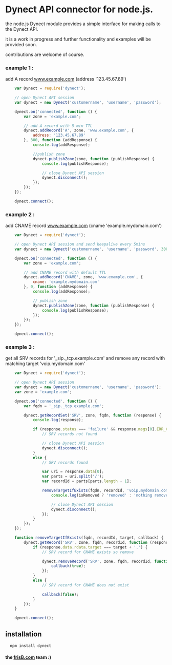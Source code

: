 Dynect API connector for node.js.
===

the node.js Dynect module provides a simple interface for making calls to the Dynect API.

it is a work in progress and further functionality and examples will be provided soon.

contributions are welcome of course.

### example 1 :
 
add A record www.example.com (address '123.45.67.89')

``` js
	var Dynect = require('dynect');

	// open Dynect API session
	var dynect = new Dynect('customername', 'username', 'password');

	dynect.on('connected', function () {
		var zone = 'example.com';

		// add A record with 5 min TTL
		dynect.addRecord('A', zone, 'www.example.com', {
			address: '123.45.67.89'
		}, 300, function (addResponse) {
			console.log(addResponse);

			//publish zone
			dynect.publishZone(zone, function (publishResponse) {
				console.log(publishResponse);

				// close Dynect API session
				dynect.disconnect();
			});
		});
	});

	dynect.connect();
```

### example 2 : 

add CNAME record www.example.com (cname 'example.mydomain.com')

``` js
	var Dynect = require('dynect');

	// open Dynect API session and send keepalive every 5mins
	var dynect = new Dynect('customername', 'username', 'password', 300000);

	dynect.on('connected', function () {
		var zone = 'example.com';

		// add CNAME record with default TTL
		dynect.addRecord('CNAME', zone, 'www.example.com', {
			cname: 'example.mydomain.com'
		}, 0, function (addResponse) {
			console.log(addResponse);

			// publish zone
			dynect.publishZone(zone, function (publishResponse) {
				console.log(publishResponse);
			});
		});
	});

	dynect.connect();
```

### example 3 : 

get all SRV records for '_sip._tcp.example.com' and remove any record with matching target 'voip.mydomain.com'

``` js
	var Dynect = require('dynect');

	// open Dynect API session
	var dynect = new Dynect('customername', 'username', 'password');
	var zone = 'example.com';

	dynect.on('connected', function () {
		var fqdn = '_sip._tcp.example.com';

		dynect.getRecordSet('SRV', zone, fqdn, function (response) {
			console.log(response);

			if (response.status === 'failure' && response.msgs[0].ERR_CD === 'NOT_FOUND') {
				// SRV records not found

				// close Dynect API session
				dynect.disconnect();
			}
			else {
				// SRV records found

				var uri = response.data[0];
				var parts = uri.split('/');
				var recordId = parts[parts.length - 1];

				removeTargetIfExists(fqdn, recordId, 'voip.mydomain.com', function (isRemoved) {
					console.log(isRemoved ? 'removed' : 'nothing removed')

					// close Dynect API session
					dynect.disconnect();
				});
			}
		});
	});

	function removeTargetIfExists(fqdn, recordId, target, callback) {
		dynect.getRecord('SRV', zone, fqdn, recordId, function (response) {
			if (response.data.rdata.target === target + '.') {
				// SRV record for CNAME exists so remove

				dynect.removeRecord('SRV', zone, fqdn, recordId, function () {
					callback(true);
				});
			}
			else {
				// SRV record for CNAME does not exist

				callback(false);
			}
		});
	}

	dynect.connect();
```

## installation

```
  npm install dynect
```


#### the [frisB.com](http://www.frisb.com) team :)
